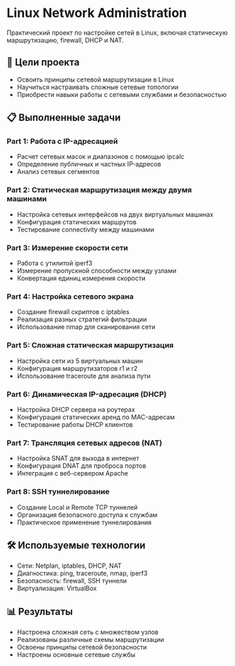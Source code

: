 # Linux Network Administration

Практический проект по настройке сетей в Linux, включая статическую маршрутизацию, firewall, DHCP и NAT.

## 🎯 Цели проекта
- Освоить принципы сетевой маршрутизации в Linux
- Научиться настраивать сложные сетевые топологии
- Приобрести навыки работы с сетевыми службами и безопасностью

## 📋 Выполненные задачи

### Part 1: Работа с IP-адресацией
- Расчет сетевых масок и диапазонов с помощью ipcalc
- Определение публичных и частных IP-адресов
- Анализ сетевых сегментов

### Part 2: Статическая маршрутизация между двумя машинами
- Настройка сетевых интерфейсов на двух виртуальных машинах
- Конфигурация статических маршрутов
- Тестирование connectivity между машинами

### Part 3: Измерение скорости сети
- Работа с утилитой iperf3
- Измерение пропускной способности между узлами
- Конвертация единиц измерения скорости

### Part 4: Настройка сетевого экрана
- Создание firewall скриптов с iptables
- Реализация разных стратегий фильтрации
- Использование nmap для сканирования сети

### Part 5: Сложная статическая маршрутизация
- Настройка сети из 5 виртуальных машин
- Конфигурация маршрутизаторов r1 и r2
- Использование traceroute для анализа пути

### Part 6: Динамическая IP-адресация (DHCP)
- Настройка DHCP сервера на роутерах
- Конфигурация статических аренд по MAC-адресам
- Тестирование работы DHCP клиентов

### Part 7: Трансляция сетевых адресов (NAT)
- Настройка SNAT для выхода в интернет
- Конфигурация DNAT для проброса портов
- Интеграция с веб-сервером Apache

### Part 8: SSH туннелирование
- Создание Local и Remote TCP туннелей
- Организация безопасного доступа к службам
- Практическое применение туннелирования

## 🛠️ Используемые технологии
- Сети: Netplan, iptables, DHCP, NAT
- Диагностика: ping, traceroute, nmap, iperf3
- Безопасность: firewall, SSH туннели
- Виртуализация: VirtualBox

## 📊 Результаты
- Настроена сложная сеть с множеством узлов
- Реализованы различные схемы маршрутизации
- Освоены принципы сетевой безопасности
- Настроены основные сетевые службы